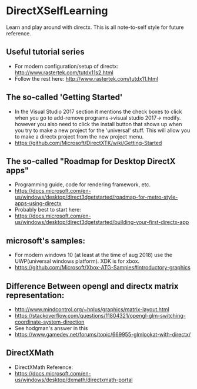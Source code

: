 # DirectXSelfLearning
Learn and play around with directx. This is all note-to-self style for future reference.

## Useful tutorial series
* For modern configuration/setup of directx:
http://www.rastertek.com/tutdx11s2.html
* Follow the rest here:
http://www.rastertek.com/tutdx11.html

## The so-called 'Getting Started'
* In the Visual Studio 2017 section it mentions the check boxes to click when you go to add-remove programs->visual studio 2017-> modify. however you also need to click the install button that shows up when you try to make a new project for the 'universal' stuff. This will allow you to make a directx project from the new project menu. 
 * https://github.com/Microsoft/DirectXTK/wiki/Getting-Started


## The so-called "Roadmap for Desktop DirectX apps"
* Programming guide, code for rendering framework, etc.
 * https://docs.microsoft.com/en-us/windows/desktop/direct3dgetstarted/roadmap-for-metro-style-apps-using-directx
* Probably best to start here:
 * https://docs.microsoft.com/en-us/windows/desktop/direct3dgetstarted/building-your-first-directx-app

## microsoft's samples:
* For modern windows 10 (at least at the time of aug 2018) use the UWP(universal windows platform). XDK is for xbox.
 * https://github.com/Microsoft/Xbox-ATG-Samples#introductory-graphics

## Difference Between opengl and directx matrix representation:
* http://www.mindcontrol.org/~hplus/graphics/matrix-layout.html
* https://stackoverflow.com/questions/11804321/opengl-glm-switching-coordinate-system-direction
* See hodgman's answer in this
 * https://www.gamedev.net/forums/topic/669955-glmlookat-with-directx/

## DirectXMath 
* DirectXMath Reference:
 * https://docs.microsoft.com/en-us/windows/desktop/dxmath/directxmath-portal

